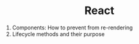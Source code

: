 <div align="center">
<h1>React</h1>
</div>
<ol>
<li>Components: How to prevent from re-rendering</li>
<li>Lifecycle methods and their purpose</li>
</ol>


